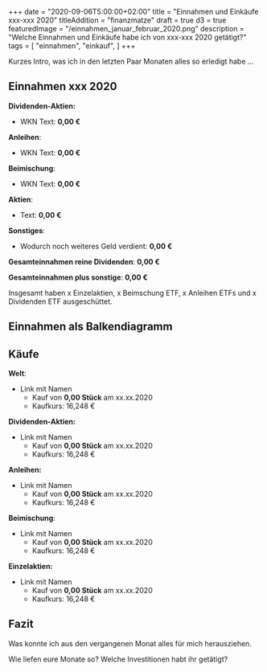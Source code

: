 +++
date = "2020-09-06T5:00:00+02:00"
title = "Einnahmen und Einkäufe xxx-xxx 2020"
titleAddition = "finanzmatze"
draft = true
d3 = true
featuredImage = "/einnahmen_januar_februar_2020.png"
description = "Welche Einnahmen und Einkäufe habe ich von xxx-xxx 2020 getätigt?"
tags = [
    "einnahmen",
    "einkauf",
]
+++

Kurzes Intro, was ich in den letzten Paar Monaten alles so erledigt habe ...


## Einnahmen xxx 2020

**Dividenden-Aktien:**

- WKN Text: **0,00 €**


**Anleihen**:

- WKN Text: **0,00 €**


**Beimischung**:

- WKN Text: **0,00 €**


**Aktien**:

- Text: **0,00 €**


**Sonstiges**:

- Wodurch noch weiteres Geld verdient: **0,00 €**

**Gesamteinnahmen reine Dividenden**: **0,00 €**

**Gesamteinnahmen plus sonstige**: **0,00 €**

Insgesamt haben x Einzelaktien, x Beimschung ETF, x Anleihen ETFs und x Dividenden ETF ausgeschüttet.


## Einnahmen als Balkendiagramm


<div id="area"></div>

<style>
	.axis {
	  font: 15px sans-serif;
	}

	.axis path,
	.axis line {
	  fill: none;
	  stroke: #000;
	  shape-rendering: crispEdges;
	}

</style>


<script>
var margin = {top: 30, right: 20, bottom: 70, left: 100},
    width = 600 - margin.left - margin.right,
    height = 400 - margin.top - margin.bottom;

// Parse the date / time
var	parseDate = d3.time.format("%Y-%m").parse;

var x = d3.scale.ordinal().rangeRoundBands([0, width], .05);

var y = d3.scale.linear().range([height, 0]);

var xAxis = d3.svg.axis()
    .scale(x)
    .orient("bottom")
    .tickFormat(d3.time.format("%Y-%m"));

var yAxis = d3.svg.axis()
    .scale(y)
    .orient("left")
    .ticks(10);

var svg = d3.select("#area").append("svg")
    .attr("width", width + margin.left + margin.right)
    .attr("height", height + margin.top + margin.bottom)
  .append("g")
    .attr("transform",
          "translate(" + margin.left + "," + margin.top + ")");

d3.csv("/data/dividenden_reports/maerz_august_2020.csv", function(error, data) {

    data.forEach(function(d) {
        d.date = parseDate(d.date);
        d.value = +d.value;
    });

  x.domain(data.map(function(d) { return d.date; }));
  y.domain([0, d3.max(data, function(d) { return d.value; })]);

  svg.append("g")
      .attr("class", "x axis")
      .attr("transform", "translate(0," + height + ")")
      .call(xAxis)
    .selectAll("text")
      .style("text-anchor", "end")
      .attr("dx", "-.8em")
      .attr("dy", ".90em")
      .attr("transform", "rotate(-30)" );

  svg.append("g")
      .attr("class", "y axis")
      .call(yAxis)
    .append("text")
      .attr("transform", "rotate(0)")
      .attr("y", "-2em")
      .attr("dy", "1em")
      .style("text-anchor", "end")
      .text("Dividende (€)");

  svg.selectAll("bar")
      .data(data)
    .enter().append("rect")
      .style("fill", "steelblue")
      .attr("x", function(d) { return x(d.date); })
      .attr("width", x.rangeBand())
      .attr("y", function(d) { return y(d.value); })
      .attr("height", function(d) { return height - y(d.value); });

});
</script>


## Käufe

**Welt**:

- Link mit Namen
  - Kauf von **0,00 Stück** am xx.xx.2020
  - Kaufkurs: 16,248 €


**Dividenden-Aktien:**

- Link mit Namen
  - Kauf von **0,00 Stück** am xx.xx.2020
  - Kaufkurs: 16,248 €


**Anleihen:**

- Link mit Namen
  - Kauf von **0,00 Stück** am xx.xx.2020
  - Kaufkurs: 16,248 €


**Beimischung**:

- Link mit Namen
  - Kauf von **0,00 Stück** am xx.xx.2020
  - Kaufkurs: 16,248 €


**Einzelaktien:**

- Link mit Namen
  - Kauf von **0,00 Stück** am xx.xx.2020
  - Kaufkurs: 16,248 €


## Fazit

Was konnte ich aus den vergangenen Monat alles für mich herausziehen.

Wie liefen eure Monate so? Welche Investitionen habt ihr getätigt?

